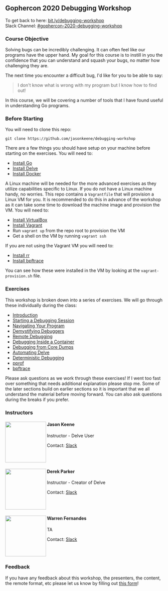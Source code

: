 
## Gophercon 2020 Debugging Workshop

To get back to here: [bit.ly/debugging-workshop][bitly]  
Slack Channel: [#gophercon-2020-debugging-workshop][slack]


### Course Objective

Solving bugs can be incredibly challenging. It can often feel like our
programs have the upper hand. My goal for this course is to instill in you
the confidence that you can understand and squash your bugs, no matter how
challenging they are.

The next time you encounter a difficult bug, I'd like for you to be able to
say:

> I don't know what is wrong with my program but I know how to find out!

In this course, we will be covering a number of tools that I have found
useful in understanding Go programs.

### Before Starting

You will need to clone this repo:

```
git clone https://github.com/jasonkeene/debugging-workshop
```

There are a few things you should have setup on your machine before starting
on the exercises. You will need to:

- [Install Go][install-go]
- [Install Delve][install-delve]
- [Install Docker][install-docker]

A Linux machine will be needed for the more advanced exercises as they
utilize capabilities specific to Linux. If you do not have a Linux machine
handy, no worries. This repo contains a `Vagrantfile` that will provision a
Linux VM for you. It is recommended to do this in advance of the workshop as
it can take some time to download the machine image and provision the VM. You
will need to:

- [Install VirtualBox][install-virtualbox]
- [Install Vagrant][install-vagrant]
- Run `vagrant up` from the repo root to provision the VM
- Get a shell on the VM by running `vagrant ssh`

If you are not using the Vagrant VM you will need to:

- [Install rr][install-rr]
- [Install bpftrace][install-bpftrace]

You can see how these were installed in the VM by looking at the
`vagrant-provision.sh` file.

### Exercises

This workshop is broken down into a series of exercises. We will go through
these individually during the class:

- [Introduction][00]
- [Starting a Debugging Session][01]
- [Navigating Your Program][02]
- [Demystifying Debuggers][03]
- [Remote Debugging][04]
- [Debugging Inside a Container][05]
- [Debugging from Core Dumps][06]
- [Automating Delve][07]
- [Deterministic Debugging][08]
- [pprof][09]
- [bpftrace][10]

Please ask questions as we work through these exercises! If I went too fast
over something that needs additional explanation please stop me. Some of the
later sections build on earlier sections so it is important that we all
understand the material before moving forward. You can also ask questions
during the breaks if you prefer.

### Instructors

<div>

<img src="./jason-keene.jpg" width="130" height="130" align="left" />

#### Jason Keene

Instructor - Delve User

Contact: [Slack](https://gophers.slack.com/archives/D1KEZBKD0)

<br clear="left" />

</div>

<div>

<img src="./derek-parker.jpg" width="130" height="130" align="left" />

#### Derek Parker

Instructor - Creator of Delve

Contact: [Slack](https://gophers.slack.com/archives/DQU4ZQW3E)

<br clear="left" />

</div>

<div>

<img src="./warren-fernandes.jpg" width="130" height="130" align="left" />

#### Warren Fernandes

TA

Contact: [Slack](https://gophers.slack.com/archives/DCKBZL41K)

<br clear="left" />

</div>

### Feedback

If you have any feedback about this workshop, the presenters, the content,
the remote format, etc please let us know by filling out [this form][feedback]!

[bitly]: https://bit.ly/debugging-workshop
[slack]: https://gophers.slack.com/archives/C01BJJMDMB9

[install-go]: http://golang.org/dl
[install-delve]: https://github.com/go-delve/delve/tree/master/Documentation/installation
[install-docker]: https://docs.docker.com/desktop/
[install-virtualbox]: https://www.virtualbox.org/wiki/Downloads
[install-vagrant]: https://www.vagrantup.com/downloads
[install-rr]: https://rr-project.org/
[install-bpftrace]: https://github.com/iovisor/bpftrace/blob/master/INSTALL.md

[00]: https://github.com/jeffhuang4704/debugging-workshop/tree/master/exercises/00-introduction
[01]: https://github.com/jeffhuang4704/debugging-workshop/tree/master/exercises/01-starting-a-debugging-session
[02]: https://github.com/jeffhuang4704/debugging-workshop/tree/master/exercises/02-navigating-your-program
[03]: https://github.com/jeffhuang4704/debugging-workshop/tree/master/exercises/03-demystifying-debuggers
[04]: https://github.com/jeffhuang4704/debugging-workshop/tree/master/exercises/04-remote-debugging
[05]: https://github.com/jeffhuang4704/debugging-workshop/tree/master/exercises/05-debugging-inside-a-container
[06]: https://github.com/jeffhuang4704/debugging-workshop/tree/master/exercises/06-debugging-from-core-dumps
[07]: https://github.com/jeffhuang4704/debugging-workshop/tree/master/exercises/07-automating-delve
[08]: https://github.com/jeffhuang4704/debugging-workshop/tree/master/exercises/08-deterministic-debugging
[09]: https://github.com/jeffhuang4704/debugging-workshop/tree/master/exercises/09-pprof
[10]: https://github.com/jeffhuang4704/debugging-workshop/tree/master/exercises/10-bpftrace

[feedback]: https://forms.gle/7utCyAqPwMcPBdQJ9
